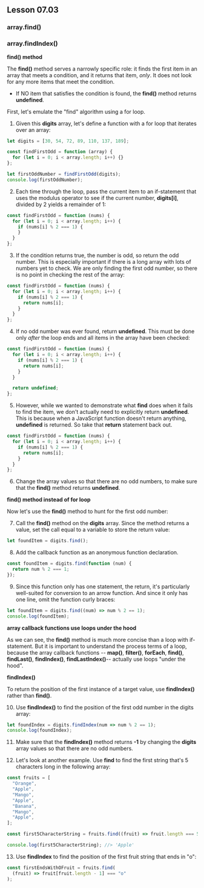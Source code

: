 ## Lesson 07.03

### array.find()

### array.findIndex()

**find() method**

The **find()** method serves a narrowly specific role: it finds the first item in an array that meets a condition, and it returns that item, _only_. It does not look for any more items that meet the condition.

- If NO item that satisfies the condition is found, the **find()** method returns **undefined**.

First, let's emulate the "find" algorithm using a for loop.

1. Given this **digits** array, let's define a function with a for loop that iterates over an array:

```js
let digits = [30, 54, 72, 89, 110, 137, 189];

const findFirstOdd = function (array) {
  for (let i = 0; i < array.length; i++) {}
};

let firstOddNumber = findFirstOdd(digits);
console.log(firstOddNumber);
```

2. Each time through the loop, pass the current item to an if-statement that uses the modulus operator to see if the current number, **digits[i]**, divided by 2 yields a remainder of 1:

```js
const findFirstOdd = function (nums) {
  for (let i = 0; i < array.length; i++) {
    if (nums[i] % 2 === 1) {
    }
  }
};
```

3. If the condition returns true, the number is odd, so return the odd number. This is especially important if there is a long array with lots of numbers yet to check. We are only finding the first odd number, so there is no point in checking the rest of the array:

```js
const findFirstOdd = function (nums) {
  for (let i = 0; i < array.length; i++) {
    if (nums[i] % 2 === 1) {
      return nums[i];
    }
  }
};
```

4. If no odd number was ever found, return **undefined**. This must be done only _after_ the loop ends and all items in the array have been checked:

```js
const findFirstOdd = function (nums) {
  for (let i = 0; i < array.length; i++) {
    if (nums[i] % 2 === 1) {
      return nums[i];
    }
  }

  return undefined;
};
```

5. However, while we wanted to demonstrate what **find** does when it fails to find the item, we don't actually need to explicitly return **undefined**. This is because when a JavaScript function doesn't return anything, **undefined** is returned. So take that **return** statement back out.

```js
const findFirstOdd = function (nums) {
  for (let i = 0; i < array.length; i++) {
    if (nums[i] % 2 === 1) {
      return nums[i];
    }
  }
};
```

6. Change the array values so that there are no odd numbers, to make sure that the **find()** method returns **undefined**.

**find() method instead of for loop**

Now let's use the **find()** method to hunt for the first odd number:

7. Call the **find()** method on the **digits** array. Since the method returns a value, set the call equal to a variable to store the return value:

```js
let foundItem = digits.find();
```

8. Add the callback function as an anonymous function declaration.

```js
const foundItem = digits.find(function (num) {
  return num % 2 === 1;
});
```

9. Since this function only has one statement, the return, it's particularly well-suited for conversion to an arrow function. And since it only has one line, omit the function curly braces:

```js
let foundItem = digits.find((num) => num % 2 == 1);
console.log(foundItem);
```

**array callback functions use loops under the hood**

As we can see, the **find()** method is much more concise than a loop with if-statement. But it is important to understand the process terms of a loop, because the array callback functions -- **map()**, **filter()**, **forEach**, **find()**, **findLast()**, **findIndex()**, **findLastIndex()**-- actually use loops "under the hood".

**findIndex()**

To return the position of the first instance of a target value, use **findIndex()** rather than **find()**.

10. Use **findIndex()** to find the position of the first odd number in the digits array:

```js
let foundIndex = digits.findIndex(num => num % 2 == 1);
console.log(foundIndex);
```

11. Make sure that the **findIndex()** method returns **-1** by changing the **digits** array values so that there are no odd numbers.

12. Let's look at another example. Use **find** to find the first string that's 5 characters long in the following array:

```js
const fruits = [
  "Orange",
  "Apple",
  "Mango",
  "Apple",
  "Banana",
  "Mango",
  "Apple",
];

const first5CharacterString = fruits.find((fruit) => fruit.length === 5);

console.log(first5CharacterString); //> 'Apple'
```

13. Use **findIndex** to find the position of the first fruit string that ends in "o":

```js
const firstEndsWithOFruit = fruits.find(
  (fruit) => fruit[fruit.length - 1] === "o"
);
```
